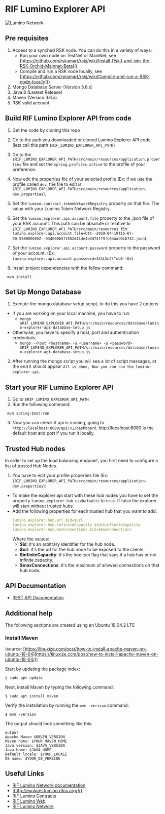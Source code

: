 # RIF Lumino Explorer API

![Lumino Network](Lumino.png?raw=true "RIF Lumino Network")


## Pre requisites

1. Access to a synched RSK node. You can do this in a variety of ways:
   * Run your own node on TestNet or MainNet, see [https://github.com/rsksmart/rskj/wiki/Install-RskJ-and-join-the-RSK-Orchid-Mainnet-Beta]()
   * Compile and run a RSK node locally, see [https://github.com/rsksmart/rskj/wiki/Compile-and-run-a-RSK-node-locally]()
2. Mongo Database Server (Version 3.6.x)
3. Java 8 (Lastest Release)
4. Maven (Version 3.6.x)
5. RSK valid account


## Build RIF Lumino Explorer API from code

1. Get the code by cloning this repo
2. Go to the path you downloaded or cloned Lumino Explorer API code (lets call this path 
   `$RIF_LUMINO_EXPLORER_API_PATH`)
3. Go to the `$RIF_LUMINO_EXPLORER_API_PATH/src/main/resources/application.properties` 
   file and set the `spring.profiles.active` to the profile of your preference.
4. Now edit the properties file of your selected profile (Ex: if we use the profile called `dev`,
   the file to edit is `$RIF_LUMINO_EXPLORER_API_PATH/src/main/resources/application-dev.properties`).
5. Set the `lumino.contract.tokenNetworkRegistry` property on that file. 
   The value with your Lumino Token Network Registry.
6. Set the `lumino.explorer.api.account.file` property to the .json file of your RSK account. This
   path can be absolute or relative to `$RIF_LUMINO_EXPLORER_API_PATH/src/main/resources`.
   (Ex: `lumino.explorer.api.account.file=UTC--2019-04-19T15-07-00.568000000Z--034000b5f2862d114e4b3474f79fc64aad0cb742.json`).
7. Set the `lumino.explorer.api.account.password` property to the password of your account.
   (Ex: `lumino.explorer.api.account.paassword=3XhLXn[(Tub6'~Qe`)

8. Install project dependencies with the follow command:

``` mvn install```

## Set Up Mongo Database

 1. Execute the mongo database setup script, to do this you have 2 options:
   - If you are working on your local machine, you have to run:
     - ```mongo $RIF_LUMINO_EXPLORER_API_PATH/src/main/resources/database/lumino-explorer-api-database-setup.js```
   - Otherwise, you have to specify a host, port and authentication credentials:
     - ```mongo --host <hostname> -u <username> -p <password> $RIF_LUMINO_EXPLORER_API_PATH/src/main/resources/database/lumino-explorer-api-database-setup.js```

 2. After running the mongo script you will see a lot of script messages, at the end it should appear `All is done, Now you can run the lumino-explorer-api`.

## Start your RIF Lumino Explorer API

1. Go to `$RIF_LUMINO_EXPLORER_API_PATH`
2. Run the following command:

```
 mvn spring-boot:run
```

 3. Now you can check if api is running, going to `http://localhost:8080/api/v1/dashboard`. http://localhost:8080 is the default host and port if you run it locally.

## Trusted Hub nodes
In order to set up the load balancing endpoint, you first need to configure a list of trusted Hub Nodes.

1. You have to edit your profile properties file (Ex: `$RIF_LUMINO_EXPLORER_API_PATH/src/main/resources/application-dev.properties`):
- To make the explorer api start with these hub nodes you have to set the property `lumino.explorer.hub.useDefaults` to `true`. If false
  the explorer will start without trusted hubs.
- Add the following properties for each trusted hub that you want to add:
  ```yaml
  lumino.explorer.hub.url.$id=$url
  lumino.explorer.hub.infiniteCapacity.$id=$infiniteCapacity
  lumino.explorer.hub.maxConnections.$id=$maxConnections
  ```
  Where the values:
  * **$id**: it's an arbitrary identifier for the hub node. 
  * **$url**: it's the url for the hub node to be exposed to the clients.
  * **$infiniteCapacity**: it's the boolean flag that says if a hub has or not infinite capacity.
  * **$maxConnections**: it's the maximum of allowed connections on that hub node.
   
## API Documentation
* [REST API Documentation](docs/api/v1/index.md)

## Additional help

The following sections are created using an Ubuntu 18.04.2 LTS

### Install Maven

(source: [https://linuxize.com/post/how-to-install-apache-maven-on-ubuntu-18-04](https://linuxize.com/post/how-to-install-apache-maven-on-ubuntu-18-04/))

Start by updating the package index:

```$ sudo apt update ```

Next, install Maven by typing the following command:

```$ sudo apt install maven```

Verify the installation by running the `mvn -version` command:

```
$ mvn -version
```
The output should look something like this:

```
output
Apache Maven $MAVEN_VERSION
Maven home: $YOUR_MAVEN_HOME
Java version: $JAVA_VERSION
Java home: $JAVA_HOME
Default locale: $YOUR_LOCALE
OS name: $YOUR_OS_VERSION
```
## Useful Links
* [RIF Lumino Network documentation](https://www.rifos.org/rif-lumino-network/)
* [http://explorer.lumino.rifos.org/]()
* [RIF Lumino Contracts](https://github.com/rsksmart/lumino-contracts) 
* [RIF Lumino Web](https://github.com/rsksmart/lumino-web) 
* [RIF Lumino Network](https://github.com/rsksmart/lumino) 

